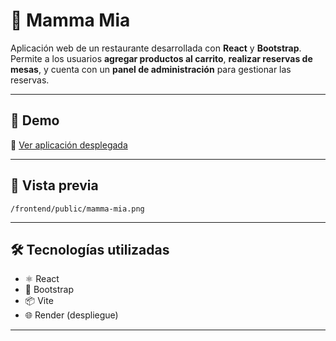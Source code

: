 # 🍝 Mamma Mia  

Aplicación web de un restaurante desarrollada con **React** y **Bootstrap**.  
Permite a los usuarios **agregar productos al carrito**, **realizar reservas de mesas**, y cuenta con un **panel de administración** para gestionar las reservas.  

---

## 🚀 Demo
🔗 [Ver aplicación desplegada](https://mamma-mia-1.onrender.com/)  

---

## 📸 Vista previa
`/frontend/public/mamma-mia.png`

---

## 🛠️ Tecnologías utilizadas
- ⚛️ React  
- 🎨 Bootstrap  
- 📦 Vite  
- 🌐 Render (despliegue)  

---
